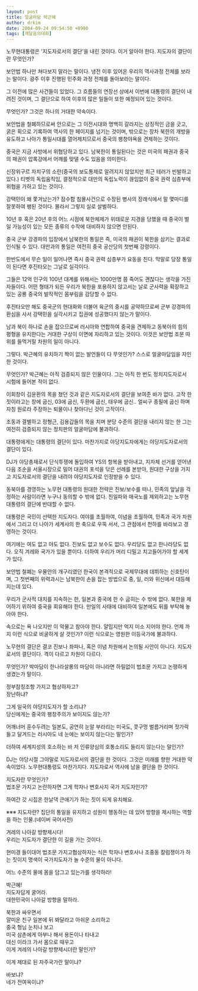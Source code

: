 ```yaml
---
layout: post
title: 얼굴마담 박근혜
author: drkim
date: 2004-09-24 09:54:50 +0900
tags: [깨달음의대화]
---
```

 노무현대통령은 '지도자로서의 결단'을 내린 것이다. 이거 알아야 한다. 지도자의 결단이란 무엇인가?    
  
보안법 하나만 쳐다보지 말라는 말이다. 냉전 이후 있어온 우리의 역사과정 전체를 보라는 말이다. 광주 이후 진행된 민주화 과정 전체를 돌아보라는 말이다.    
  
그 이전에 많은 사건들이 있었다. 그 흐름들의 연장선 상에서 이번에 대통령의 결단이 내려진 것이며, 그 결단으로 하여 이후의 많은 일들이 또한 예정되어 있는 것이다.    
  
무엇인가? 그것은 하나의 거대한 약속이다.    
  
보안법을 철폐하므로써 안으로는 그 이전시대와 명백히 갈라지는 상징적인 금을 긋고, 굵은 획으로 기록하여 역사의 한 페이지를 넘기는 것이며, 밖으로는 장차 북한의 개방을 유도하고 나아가 통일시대를 열어제치므로서 중국의 팽창야욕을 견제하는 것이다.    
  
중국은 지금 사방에서 위협당하고 있다. 남북한이 통일된다는 것은 미국의 패권과 중국의 패권이 압록강에서 어깨를 맞댈 수도 있음을 의미한다.    
  
신장위구르 자치구의 소란(중국의 보도통제로 알려지지 않았지만 최근 테러가 빈발하고 있다.) 티벳의 독립움직임, 결정적으로 대만의 독립노력이 끊임없이 중국 권력 심층부에 위협을 가하고 있는 것이다.    
  
강택민이 왜 쫓겨났는가? 잠수함 침몰사건으로 수장된 병사의 장례식에서 말 몇마디를 잘못하여 팽된 것이다. 몰라서 그렇지 실로 살벌하다.    
  
10년 후 혹은 20년 후의 어느 시점에 북한체제가 위태로운 지경을 당했을 때 중국이 벌일 가능성이 있는 모든 종류의 수작에 대비하지 않으면 안된다.    
  
중국 군부 강경파의 입장에서 남북한의 통일은 즉, 미국의 패권이 북한을 삼키는 결과로 인식될 수 있다. 대만과의 통일은 여전히 중국 공산당의 첫번째 강령이다.    
  
한반도에서 무슨 일이 일어나면 즉시 중국 권력 심층부가 요동을 친다. 막말로 당장 통일이 된다면 후진타오는 그날로 실각이다.    
  
그들은 12억 인구의 100년 대계를 위해서는 1000만명 쯤 죽어도 괜찮다는 생각을 가진 자들이다. 어떤 형태가 되든 우리가 북한을 포용하지 않고서는 날로 군사력을 확장하고 있는 공룡 중국의 발작적인 몸부림을 감당할 수 없다.    
  
후진타오만 해도 중국군의 현대화와 더불어 육군의 중시를 공약하므로써 군부 강경파의 환심을 사서 강택민을 실각시키고 집권에 성공했다지 않는가 말이다.    
  
남과 북이 하나로 손을 잡으므로써 러시아와 연합하여 중국을 견제하고 동북아의 힘의 평형을 유지한다는 거대한 구상이 이면에 자리하고 있는 것이다. 이것은 보안법 조문 따위를 들먹거릴 차원의 일이 아니다.    
  
그렇다. 박근혜의 유치하기 짝이 없는 발언들이 다 무엇인가? 스스로 얼굴마담임을 자인한 것이다.    
  
무엇인가? 박근혜는 아직 검증되지 않은 인물이다. 그는 아직 한 번도 정치지도자로서 시험에 들어본 적이 없다.    
  
이회창이 김윤환의 목을 쳤던 것과 같은 지도자로서의 결단을 보여준 바가 없다. 고작 한 짓이라고는 창에 굽신, 03에 굽신, 두환에 굽신, 태우에 굽신.. 얼씨구 종필에 굽신 하며 자칭 원로라 주장하는 퇴물이나 찾아다닌 것이 고작이다.    
  
조동과 결별하고 정형근, 김용갑들의 목을 치며 분당 수준의 결단을 내리지 않는 한 그는 여전히 검증되지 않는 정치판의 얼굴마담에 불과하다. 
  
  
대통령에게는 대통령의 결단이 있다. 마찬가지로 야당지도자에게는 야당지도자로서의 결단이 있다.    
  
DJ가 야당총재로서 단식투쟁에 돌입하여 YS의 항복을 받아내고, 지자체 선거를 얻어낸 다음 조순을 서울시장으로 밀어 대권의 포석을 닦은 선례를 본받아, 원대한 구상을 가지고 지도자로서의 결단을 내려야 야당지도자로 인정받을 수 있다.    
  
동북아를 경영하는 노무현 대통령의 원대한 전략은 진보/보수를 떠나, 민족의 앞날을 걱정하는 사람이라면 누구나 동의할 수 밖에 없다. 친일파와 매국노를 제외하고는 노무현대통령의 결단에 반대할 수 없다.    
  
대통령은 국민이 선택한 지도자다. 여야를 초월하여, 이념을 초월하여, 민족과 국가 차원에서 그리고 더 나아가 세계사의 한 축으로 우뚝 서서, 그 관점에서 천하를 바라보고 경영하는 것이다.    
  
여기에는 여도 없고 야도 없다. 진보도 없고 보수도 없다. 우리당도 없고 한나라당도 없다. 오직 겨레와 국가가 있을 뿐이다. 더하여 우리가 머리 디밀고 치고들어가야 할 세계가 있다.    
  
보안법 철폐는 우물안의 개구리였던 한국이 본격적으로 국제무대에 데뷔하는 신호탄이며, 그 첫번째의 위력과시는 남북한이 손을 잡는 방법으로 중, 일, 러와 위신에서 대등해지는데 있다.    
  
우리가 군사적 대치를 지속하는 한, 일본과 중국에 한 수 굽히는 수 밖에 없다. 북한을 제어하기 위하여 중국을 회유해야 한다. 만일의 사태에 대비하여 일본에도 뒤를 부탁해 놓아야 한다.    
  
속으로는 욕 나오지만 이 악물고 참아야 한다. 얄밉지만 억지 미소 지어야 한다. 언제 까지 이런 식으로 비굴하게 살 것인가? 이런 식으로는 영원한 이등국가에 불과하다.    
  
노무현의 결단은 결코 진보나 좌파나, 혹은 이념 차원에서 논의될 사안이 아니다. 지도자로서의 결단이다. 격이 다르고 차원이 다르다.    
  
무엇인가? 박마담이 한나라살롱의 마담이 아니라면 하릴없이 법조문 가지고 논쟁하게 생겼는가 말이다.    
  
정부참칭조항 가지고 협상하자고?   
장난하냐?    
  
그게 일국의 야당지도자가 할 소리냐?   
당신에게는 중국의 팽창주의가 보이지도 않는가?    
  
어깨너머 훈수두려는 일본도, 공연히 눈알 부라리는 미국도, 콧구멍 벌름거리며 젓가락 들고 달겨드는 러시아도 네 눈에는 보이지 않는다는 말인가? 
  
  
더하여 세계지성의 호소하는 바 저 인류양심의 호통소리도 들리지 않는다는 말인가?    
  
DJ는 야당시절 그야말로 지도자로서의 결단을 한 것이다. 그것은 미래를 향한 거대한 약속이었다. 노무현대통령도 마찬가지다. 지도자로서 역사에 남을 결단을 한 것이다.    
  
지도자란 무엇인가?   
법조문 가지고 논란하자면 그게 학자나 변호사지 국가 지도자인가?    
  
하여간 갓 시집온 한날댁 큰애기가 하는 짓이 되게 유치해요.    
  
※※※ 지도자란? 집단의 통일을 유지하고 성원이 행동하는 데 있어 방향을 제시하는 역할을 하는 인물.(네이버 국어사전)    
  
겨레의 나아갈 방향제시다!   
우리는 지도자가 결단한 이 길을 가는 것이다.    
  
현미경 들이대어 법조문 가지고협상하자는 식은 학자나 변호사나 조중동 칼럼쟁이가 하는 짓이지 명색이 국가지도자가 놀 수준의 물이 아니다.    
  
어느 수준의 물에 몸을 담그고 있는가를 생각하라! 
  
  
박근혜!   
지도자답게 굴어라.   
대한민국이 나아갈 방향을 말하라.    
  
북한과 싸우면서   
얄미운 친구 일본에 뒤 봐달라고 아쉬운 소리하고   
중국 형님 눈치나 보고   
미국 삼촌에게 아부나 해서 용돈이나 타내고   
대신 이라크 가서 몸으로 때우고   
이게 겨레의 나아갈 방향제시더란 말인가?    
  
이게 제대로 된 자주국가란 말이냐?    
  
바보냐?   
네가 전여옥이냐?